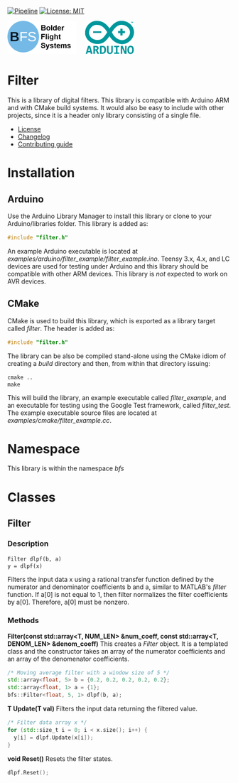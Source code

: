 [![Pipeline](https://gitlab.com/bolderflight/software/filter/badges/main/pipeline.svg)](https://gitlab.com/bolderflight/software/filter/) [![License: MIT](https://img.shields.io/badge/License-MIT-yellow.svg)](https://opensource.org/licenses/MIT)

![Bolder Flight Systems Logo](img/logo-words_75.png) &nbsp; &nbsp; ![Arduino Logo](img/arduino_logo_75.png)

# Filter
This is a library of digital filters. This library is compatible with Arduino ARM and with CMake build systems. It would also be easy to include with other projects, since it is a header only library consisting of a single file.
   * [License](LICENSE.md)
   * [Changelog](CHANGELOG.md)
   * [Contributing guide](CONTRIBUTING.md)

# Installation

## Arduino
Use the Arduino Library Manager to install this library or clone to your Arduino/libraries folder. This library is added as:

```C++
#include "filter.h"
```

An example Arduino executable is located at *examples/arduino/filter_example/filter_example.ino*. Teensy 3.x, 4.x, and LC devices are used for testing under Arduino and this library should be compatible with other ARM devices. This library is *not* expected to work on AVR devices.

## CMake
CMake is used to build this library, which is exported as a library target called *filter*. The header is added as:

```C++
#include "filter.h"
```

The library can be also be compiled stand-alone using the CMake idiom of creating a *build* directory and then, from within that directory issuing:

```
cmake ..
make
```

This will build the library, an example executable called *filter_example*, and an executable for testing using the Google Test framework, called *filter_test*. The example executable source files are located at *examples/cmake/filter_example.cc*.

# Namespace
This library is within the namespace *bfs*

# Classes

## Filter

### Description

```
Filter dlpf(b, a)
y = dlpf(x) 
```

Filters the input data x using a rational transfer function defined by the numerator and denominator coefficients b and a, similar to MATLAB's *filter* function. If a[0] is not equal to 1, then filter normalizes the filter coefficients by a[0]. Therefore, a[0] must be nonzero.

### Methods

**Filter(const std::array<T, NUM_LEN> &num_coeff, const std::array<T, DENOM_LEN> &denom_coeff)** This creates a *Filter* object. It is a templated class and the constructor takes an array of the numerator coefficients and an array of the denomenator coefficients.

```C++
/* Moving average filter with a window size of 5 */
std::array<float, 5> b = {0.2, 0.2, 0.2, 0.2, 0.2};
std::array<float, 1> a = {1};
bfs::Filter<float, 5, 1> dlpf(b, a);
```

**T Update(T val)** Filters the input data returning the filtered value.

```C++
/* Filter data array x */
for (std::size_t i = 0; i < x.size(); i++) {
  y[i] = dlpf.Update(x[i]);
}
```

**void Reset()** Resets the filter states.

```C++
dlpf.Reset();
```
